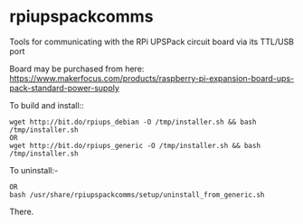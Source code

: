 # rpiupspackcomms
Tools for communicating with the RPi UPSPack circuit board via its TTL/USB port

Board may be purchased from here: https://www.makerfocus.com/products/raspberry-pi-expansion-board-ups-pack-standard-power-supply

To build and install::

```
wget http://bit.do/rpiups_debian -O /tmp/installer.sh && bash /tmp/installer.sh
OR
wget http://bit.do/rpiups_generic -O /tmp/installer.sh && bash /tmp/installer.sh
```

To uninstall:-
```apt-get remove rpiupspackcomms
OR
bash /usr/share/rpiupspackcomms/setup/uninstall_from_generic.sh
```

There.
